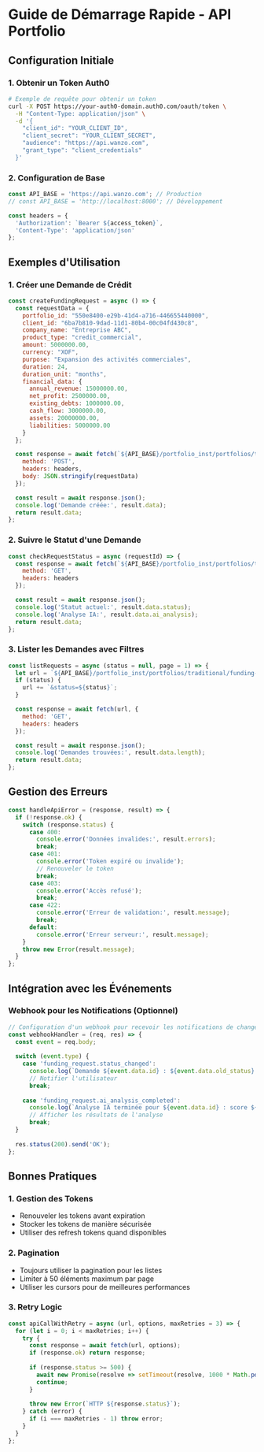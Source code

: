 # Guide de Démarrage Rapide - API Portfolio

## Configuration Initiale

### 1. Obtenir un Token Auth0

```bash
# Exemple de requête pour obtenir un token
curl -X POST https://your-auth0-domain.auth0.com/oauth/token \
  -H "Content-Type: application/json" \
  -d '{
    "client_id": "YOUR_CLIENT_ID",
    "client_secret": "YOUR_CLIENT_SECRET", 
    "audience": "https://api.wanzo.com",
    "grant_type": "client_credentials"
  }'
```

### 2. Configuration de Base

```javascript
const API_BASE = 'https://api.wanzo.com'; // Production
// const API_BASE = 'http://localhost:8000'; // Développement

const headers = {
  'Authorization': `Bearer ${access_token}`,
  'Content-Type': 'application/json'
};
```

## Exemples d'Utilisation

### 1. Créer une Demande de Crédit

```javascript
const createFundingRequest = async () => {
  const requestData = {
    portfolio_id: "550e8400-e29b-41d4-a716-446655440000",
    client_id: "6ba7b810-9dad-11d1-80b4-00c04fd430c8",
    company_name: "Entreprise ABC",
    product_type: "credit_commercial", 
    amount: 5000000.00,
    currency: "XOF",
    purpose: "Expansion des activités commerciales",
    duration: 24,
    duration_unit: "months",
    financial_data: {
      annual_revenue: 15000000.00,
      net_profit: 2500000.00,
      existing_debts: 1000000.00,
      cash_flow: 3000000.00,
      assets: 20000000.00,
      liabilities: 5000000.00
    }
  };

  const response = await fetch(`${API_BASE}/portfolio_inst/portfolios/traditional/funding-requests`, {
    method: 'POST',
    headers: headers,
    body: JSON.stringify(requestData)
  });

  const result = await response.json();
  console.log('Demande créée:', result.data);
  return result.data;
};
```

### 2. Suivre le Statut d'une Demande

```javascript
const checkRequestStatus = async (requestId) => {
  const response = await fetch(`${API_BASE}/portfolio_inst/portfolios/traditional/funding-requests/${requestId}`, {
    method: 'GET',
    headers: headers
  });

  const result = await response.json();
  console.log('Statut actuel:', result.data.status);
  console.log('Analyse IA:', result.data.ai_analysis);
  return result.data;
};
```

### 3. Lister les Demandes avec Filtres

```javascript
const listRequests = async (status = null, page = 1) => {
  let url = `${API_BASE}/portfolio_inst/portfolios/traditional/funding-requests?page=${page}&limit=20`;
  if (status) {
    url += `&status=${status}`;
  }

  const response = await fetch(url, {
    method: 'GET',
    headers: headers
  });

  const result = await response.json();
  console.log('Demandes trouvées:', result.data.length);
  return result.data;
};
```

## Gestion des Erreurs

```javascript
const handleApiError = (response, result) => {
  if (!response.ok) {
    switch (response.status) {
      case 400:
        console.error('Données invalides:', result.errors);
        break;
      case 401:
        console.error('Token expiré ou invalide');
        // Renouveler le token
        break;
      case 403:
        console.error('Accès refusé');
        break;
      case 422:
        console.error('Erreur de validation:', result.message);
        break;
      default:
        console.error('Erreur serveur:', result.message);
    }
    throw new Error(result.message);
  }
};
```

## Intégration avec les Événements

### Webhook pour les Notifications (Optionnel)

```javascript
// Configuration d'un webhook pour recevoir les notifications de changement de statut
const webhookHandler = (req, res) => {
  const event = req.body;
  
  switch (event.type) {
    case 'funding_request.status_changed':
      console.log(`Demande ${event.data.id} : ${event.data.old_status} → ${event.data.new_status}`);
      // Notifier l'utilisateur
      break;
      
    case 'funding_request.ai_analysis_completed':
      console.log(`Analyse IA terminée pour ${event.data.id} : score ${event.data.risk_score}`);
      // Afficher les résultats de l'analyse
      break;
  }
  
  res.status(200).send('OK');
};
```

## Bonnes Pratiques

### 1. Gestion des Tokens
- Renouveler les tokens avant expiration
- Stocker les tokens de manière sécurisée
- Utiliser des refresh tokens quand disponibles

### 2. Pagination
- Toujours utiliser la pagination pour les listes
- Limiter à 50 éléments maximum par page
- Utiliser les cursors pour de meilleures performances

### 3. Retry Logic
```javascript
const apiCallWithRetry = async (url, options, maxRetries = 3) => {
  for (let i = 0; i < maxRetries; i++) {
    try {
      const response = await fetch(url, options);
      if (response.ok) return response;
      
      if (response.status >= 500) {
        await new Promise(resolve => setTimeout(resolve, 1000 * Math.pow(2, i)));
        continue;
      }
      
      throw new Error(`HTTP ${response.status}`);
    } catch (error) {
      if (i === maxRetries - 1) throw error;
    }
  }
};
```
